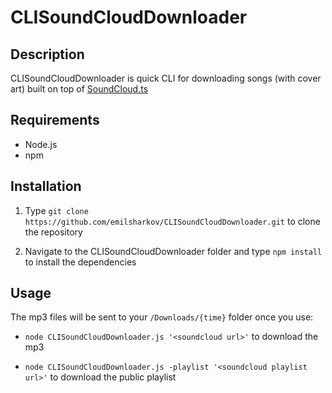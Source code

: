 # CLISoundCloudDownloader

## Description

CLISoundCloudDownloader is quick CLI for downloading songs (with cover art) built on top of [SoundCloud.ts](https://www.npmjs.com/package/soundcloud.ts)

## Requirements

- Node.js
- npm

## Installation

1. Type ```git clone https://github.com/emilsharkov/CLISoundCloudDownloader.git``` to clone the repository

2. Navigate to the CLISoundCloudDownloader folder and type ```npm install``` to install the dependencies

## Usage

The mp3 files will be sent to your ```/Downloads/{time}``` folder once you use: 

- ```node CLISoundCloudDownloader.js '<soundcloud url>'``` to download the mp3

- ```node CLISoundCloudDownloader.js -playlist '<soundcloud playlist url>'``` to download the public playlist